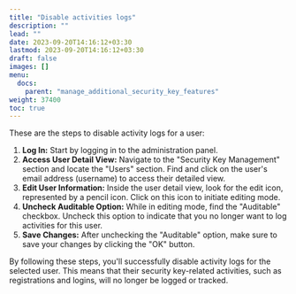```yaml
---
title: "Disable activities logs"
description: ""
lead: ""
date: 2023-09-20T14:16:12+03:30
lastmod: 2023-09-20T14:16:12+03:30
draft: false
images: []
menu:
  docs:
    parent: "manage_additional_security_key_features"
weight: 37400
toc: true
---
```


These are the steps to disable activity logs for a user:  

1. **Log In:** Start by logging in to the administration panel.  
2. **Access User Detail View:** Navigate to the "Security Key Management" section and locate the "Users" section. Find and click on the user's email address (username) to access their detailed view.  
3. **Edit User Information:** Inside the user detail view, look for the edit icon, represented by a pencil icon. Click on this icon to initiate editing mode.  
4. **Uncheck Auditable Option:** While in editing mode, find the "Auditable" checkbox. Uncheck this option to indicate that you no longer want to log activities for this user.  
5. **Save Changes:** After unchecking the "Auditable" option, make sure to save your changes by clicking the "OK" button.  

By following these steps, you'll successfully disable activity logs for the selected user. This means that their security key-related activities, such as registrations and logins, will no longer be logged or tracked.  
